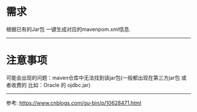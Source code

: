 # 需求
根据已有的Jar包 一键生成对应的mavenpom.xml信息.

---

# 注意事项
可能会出现的问题：maven仓库中无法找到该jar包(一般都出现在第三方jar包 或者收费的  比如：Oracle 的 ojdbc.jar)

---

参考: https://www.cnblogs.com/gu-bin/p/10628471.html